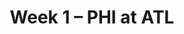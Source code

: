 ---
layout: game
title: Week 1 – PHI at ATL
season: 2005
game_id: 2005_01_PHI_ATL
away_team: PHI
home_team: ATL
---